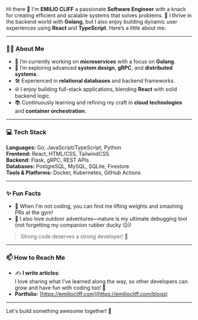 Hi there 👋 I'm **EMILIO CLIFF** a passionate **Software Engineer** with a knack for creating efficient and scalable systems that solves problems. 🚀 I thrive in the backend world with **Golang**, but I also enjoy building dynamic user experiences using **React** and **TypeScript**. Here’s a little about me:

---

### 👨‍💻 About Me
- 🔭 I’m currently working on **microservices** with a focus on **Golang**.
- 🌱 I’m exploring advanced **system design**, **gRPC**, and **distributed systems**.
- 🛠️ Experienced in **relational databases** and backend frameworks.
- 🌐 I enjoy building full-stack applications, blending **React** with solid backend logic.
- 📚 Continuously learning and refining my craft in **cloud technologies** and **container orchestration**.

---
### 💻 Tech Stack

**Languages:** Go, JavaScript/TypeScript, Python  
**Frontend:** React, HTML/CSS, TailwindCSS  
**Backend:** Flask, gRPC, REST APIs  
**Databases:** PostgreSQL, MySQL, SQLite, Firestore  
**Tools & Platforms:** Docker, Kubernetes, GitHub Actions

---

### ✨ Fun Facts
- 💪 When I'm not coding, you can find me lifting weights and smashing PRs at the gym!
- 🌄 I also love outdoor adventures—nature is my ultimate debugging tool (not forgetting my companion rubber ducky 😉)!  
> Strong code deserves a strong developer! 💪

---

### 📫 How to Reach Me 
- ✍️ **I write articles**:  
  I love sharing what I’ve learned along the way, so other developers can grow and have fun with coding too! 🚀
- **Portfolio:** [https://emiliocliff.com](https://emiliocliff.com/blogs)  

---

Let's build something awesome together! 🌟
